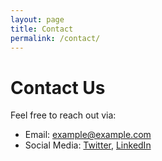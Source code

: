 ```yaml
---
layout: page
title: Contact
permalink: /contact/
---
```


# Contact Us

Feel free to reach out via:
- Email: [example@example.com](mailto:example@example.com)
- Social Media: [Twitter](https://twitter.com), [LinkedIn](https://linkedin.com)
